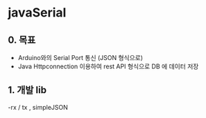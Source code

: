 # javaSerial

## 0. 목표
  - Arduino와의 Serial Port 통신 (JSON 형식으로)
  - Java Httpconnection 이용하여 rest API 형식으로 DB 에 데이터 저장

## 1. 개발 lib

  -rx / tx , simpleJSON

